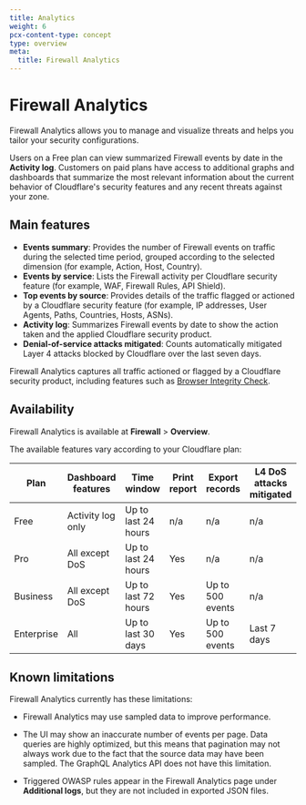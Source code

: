 ```yaml
---
title: Analytics
weight: 6
pcx-content-type: concept
type: overview
meta:
  title: Firewall Analytics
---
```


# Firewall Analytics

Firewall Analytics allows you to manage and visualize threats and helps you tailor your security configurations.

Users on a Free plan can view summarized Firewall events by date in the **Activity log**. Customers on paid plans have access to additional graphs and dashboards that summarize the most relevant information about the current behavior of Cloudflare's security features and any recent threats against your zone.

## Main features

*   **Events summary**: Provides the number of Firewall events on traffic during the selected time period, grouped according to the selected dimension (for example, Action, Host, Country).
*   **Events by service**: Lists the Firewall activity per Cloudflare security feature (for example, WAF, Firewall Rules, API Shield).
*   **Top events by source**: Provides details of the traffic flagged or actioned by a Cloudflare security feature (for example, IP addresses, User Agents, Paths, Countries, Hosts, ASNs).
*   **Activity log**: Summarizes Firewall events by date to show the action taken and the applied Cloudflare security product.
*   **Denial-of-service attacks mitigated**: Counts automatically mitigated Layer 4 attacks blocked by Cloudflare over the last seven days.

Firewall Analytics captures all traffic actioned or flagged by a Cloudflare security product, including features such as [Browser Integrity Check](https://support.cloudflare.com/hc/articles/200170086).

## Availability

Firewall Analytics is available at **Firewall** > **Overview**.

The available features vary according to your Cloudflare plan:

<TableWrap>

| Plan       | Dashboard features | Time window         | Print report | Export records   | L4 DoS attacks mitigated |
| ---------- | ------------------ | ------------------- | ------------ | ---------------- | ------------------------ |
| Free       | Activity log only  | Up to last 24 hours | n/a          | n/a              | n/a                      |
| Pro        | All except DoS     | Up to last 24 hours | Yes          | n/a              | n/a                      |
| Business   | All except DoS     | Up to last 72 hours | Yes          | Up to 500 events | n/a                      |
| Enterprise | All                | Up to last 30 days  | Yes          | Up to 500 events | Last 7 days              |

</TableWrap>

## Known limitations

Firewall Analytics currently has these limitations:

*   Firewall Analytics may use sampled data to improve performance.

*   The UI may show an inaccurate number of events per page. Data queries are highly optimized, but this means that pagination may not always work due to the fact that the source data may have been sampled. The GraphQL Analytics API does not have this limitation.

*   Triggered OWASP rules appear in the Firewall Analytics page under **Additional logs**, but they are not included in exported JSON files.
